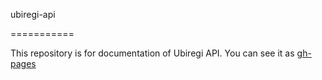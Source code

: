 ubiregi-api

===========

This repository is for documentation of Ubiregi API.  You can see it as [gh-pages](https://ubiregiinc.github.com/ubiregi-api)
